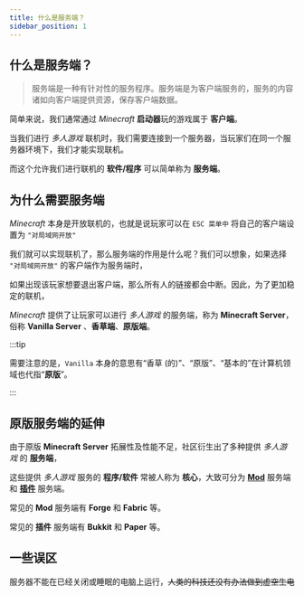```yaml
---
title: 什么是服务端？
sidebar_position: 1
---
```


## 什么是服务端？

> 服务端是一种有针对性的服务程序。服务端是为客户端服务的，服务的内容诸如向客户端提供资源，保存客户端数据。

简单来说，我们通常通过 *Minecraft* **启动器**玩的游戏属于 **客户端**。

当我们进行 *多人游戏* 联机时，我们需要连接到一个服务器，当玩家们在同一个服务器环境下，我们才能实现联机。

而这个允许我们进行联机的 **软件/程序** 可以简单称为 **服务端**。

## 为什么需要服务端

*Minecraft* 本身是开放联机的，也就是说玩家可以在 `ESC 菜单中` 将自己的客户端设置为 `"对局域网开放"`

我们就可以实现联机了，那么服务端的作用是什么呢？我们可以想象，如果选择 `"对局域网开放"` 的客户端作为服务端时，

如果出现该玩家想要退出客户端，那么所有人的链接都会中断。因此，为了更加稳定的联机，

*Minecraft* 提供了让玩家可以进行 *多人游戏* 的服务端，称为 **Minecraft Server**，俗称 **Vanilla Server** 、**香草端**、**原版端**。

:::tip

需要注意的是，`Vanilla` 本身的意思有“香草 (的)”、“原版”、“基本的”在计算机领域也代指“**原版**”。

:::

## 原版服务端的延伸

由于原版 **Minecraft Server** 拓展性及性能不足，社区衍生出了多种提供 *多人游戏* 的 **服务端**，

这些提供 *多人游戏* 服务的 **程序/软件** 常被人称为 **核心**，大致可分为
**[Mod](https://nitwikit.8aka.org/Java/start/basic/what-is-mod)** 服务端和 **[插件](what-is-plugin.md)** 服务端。

常见的 **Mod** 服务端有 **Forge** 和 **Fabric** 等。

常见的 **插件** 服务端有 **Bukkit** 和 **Paper** 等。

## 一些误区

服务器不能在已经关闭或睡眠的电脑上运行，~~人类的科技还没有办法做到虚空生电~~
